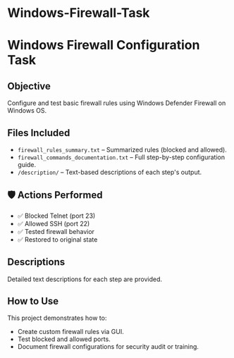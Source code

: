 # Windows-Firewall-Task
# Windows Firewall Configuration Task

## Objective
Configure and test basic firewall rules using Windows Defender Firewall on Windows OS.

## Files Included
- `firewall_rules_summary.txt` – Summarized rules (blocked and allowed).
- `firewall_commands_documentation.txt` – Full step-by-step configuration guide.
- `/description/` – Text-based descriptions of each step's output.

## 🛡️ Actions Performed
- ✅ Blocked Telnet (port 23)
- ✅ Allowed SSH (port 22)
- ✅ Tested firewall behavior
- ✅ Restored to original state

## Descriptions
Detailed text descriptions for each step are provided.

## How to Use
This project demonstrates how to:
- Create custom firewall rules via GUI.
- Test blocked and allowed ports.
- Document firewall configurations for security audit or training.

